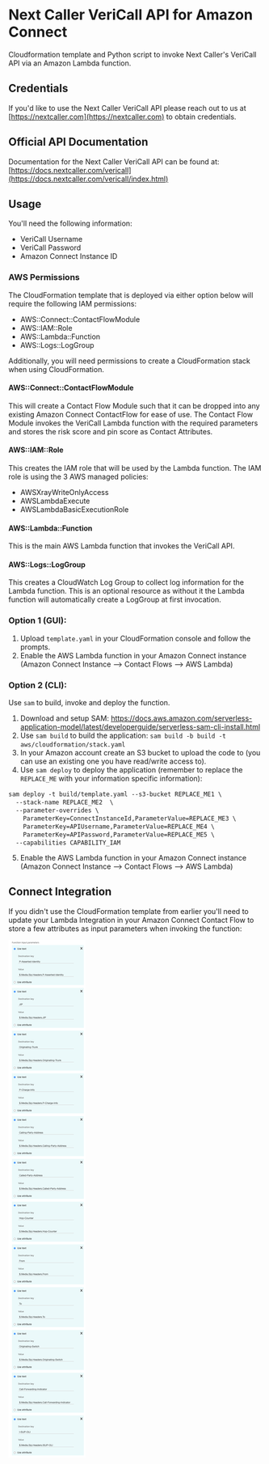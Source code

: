 # Next Caller VeriCall API for Amazon Connect

Cloudformation template and Python script to invoke Next Caller's VeriCall API via an Amazon Lambda function.

## Credentials

If you'd like to use the Next Caller VeriCall API please reach out to us at [https://nextcaller.com](https://nextcaller.com) to obtain credentials.

## Official API Documentation

Documentation for the Next Caller VeriCall API can be found at: [https://docs.nextcaller.com/vericall](https://docs.nextcaller.com/vericall/index.html)

## Usage

You'll need the following information:

* VeriCall Username
* VeriCall Password
* Amazon Connect Instance ID

### AWS Permissions

The CloudFormation template that is deployed via either option below will require the following IAM permissions:

* AWS::Connect::ContactFlowModule
* AWS::IAM::Role
* AWS::Lambda::Function
* AWS::Logs::LogGroup

Additionally, you will need permissions to create a CloudFormation stack when using CloudFormation.

#### AWS::Connect::ContactFlowModule
This will create a Contact Flow Module such that it can be dropped into any existing Amazon Connect ContactFlow for ease of use. The Contact Flow Module invokes the VeriCall Lambda function with the required parameters and stores the risk score and pin score as Contact Attributes.

#### AWS::IAM::Role
This creates the IAM role that will be used by the Lambda function. The IAM role is using the 3 AWS managed policies:
* AWSXrayWriteOnlyAccess
* AWSLambdaExecute
* AWSLambdaBasicExecutionRole

#### AWS::Lambda::Function
This is the main AWS Lambda function that invokes the VeriCall API.

#### AWS::Logs::LogGroup
This creates a CloudWatch Log Group to collect log information for the Lambda function. This is an optional resource as without it the Lambda function will automatically create a LogGroup at first invocation.

### Option 1 (GUI):

1. Upload `template.yaml` in your CloudFormation console and follow the prompts.
2. Enable the AWS Lambda function in your Amazon Connect instance (Amazon Connect Instance --> Contact Flows --> AWS Lambda)

### Option 2 (CLI):

Use `sam` to build, invoke and deploy the function.

1. Download and setup SAM: https://docs.aws.amazon.com/serverless-application-model/latest/developerguide/serverless-sam-cli-install.html
2. Use `sam build` to build the application: 
`sam build -b build -t aws/cloudformation/stack.yaml`
3. In your Amazon account create an S3 bucket to upload the code to (you can use an existing one you have read/write access to).
4. Use `sam deploy` to deploy the application (remember to replace the `REPLACE_ME` with your information specific information): 
```
sam deploy -t build/template.yaml --s3-bucket REPLACE_ME1 \
  --stack-name REPLACE_ME2  \
  --parameter-overrides \
    ParameterKey=ConnectInstanceId,ParameterValue=REPLACE_ME3 \
    ParameterKey=APIUsername,ParameterValue=REPLACE_ME4 \
    ParameterKey=APIPassword,ParameterValue=REPLACE_ME5 \
  --capabilities CAPABILITY_IAM
```
5. Enable the AWS Lambda function in your Amazon Connect instance (Amazon Connect Instance --> Contact Flows --> AWS Lambda)

## Connect Integration
If you didn't use the CloudFormation template from earlier you'll need to update your Lambda Integration in your Amazon Connect Contact Flow to store a few attributes as input parameters when invoking the function:

![FunctionSetup](./docs/images/lambda-input-parameters.png)
